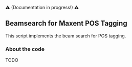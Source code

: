 :warning: (Documentation in progress!) :warning:

Beamsearch for Maxent POS Tagging
---

This script implements the beam search for POS tagging.

### About the code

TODO
